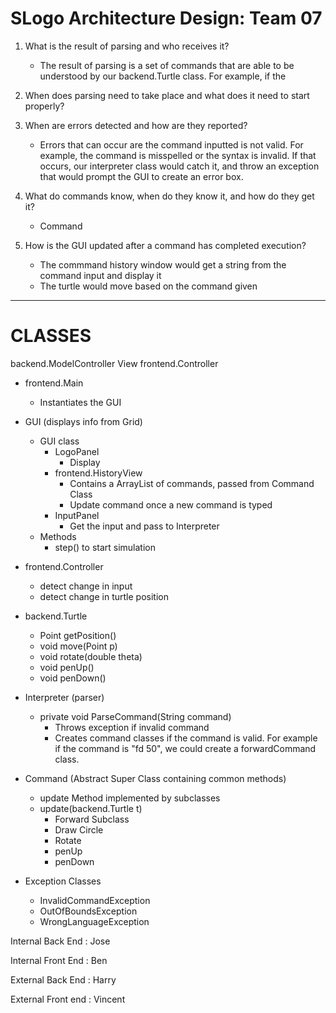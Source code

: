 SLogo Architecture Design: Team 07
===
1. What is the result of parsing and who receives it?
    * The result of parsing is a set of commands that are able       to be understood by our backend.Turtle class. For example, if the
    
    
2. When does parsing need to take place and what does it need to start properly?
3. When are errors detected and how are they reported?
    * Errors that can occur are the command inputted is not valid. For example, the command is misspelled or the syntax is invalid. If that occurs, our interpreter class would catch it, and throw an exception that would prompt the GUI to create an error box. 
5. What do commands know, when do they know it, and how do they get it?
    * Command 
6. How is the GUI updated after a command has completed execution?
    * The commmand history window would get a string from the command input and display it
    * The turtle would move based on the command given
---
# CLASSES
backend.ModelController View frontend.Controller

* frontend.Main
    * Instantiates the GUI

* GUI (displays info from Grid)
    * GUI class
        * LogoPanel
            * Display
        * frontend.HistoryView
            * Contains a ArrayList of commands, passed from Command Class
            * Update command once a new command is typed
        * InputPanel
            * Get the input and pass to Interpreter
    * Methods
        * step() to start simulation
* frontend.Controller
    * detect change in input
    * detect change in turtle position
* backend.Turtle
    * Point getPosition()
    * void move(Point p)
    * void rotate(double theta)
    * void penUp()
    * void penDown()
* Interpreter (parser)
    * private void ParseCommand(String command)
        * Throws exception if invalid command
        * Creates command classes if the command is valid. For example if the command is "fd 50", we could create a forwardCommand class. 
* Command (Abstract Super Class containing common methods)
    * update Method implemented by subclasses
    * update(backend.Turtle t)
        * Forward Subclass
        * Draw Circle
        * Rotate
        * penUp
        * penDown

* Exception Classes
    * InvalidCommandException
    * OutOfBoundsException
    * WrongLanguageException



Internal Back End : Jose

Internal Front End : Ben

External Back End : Harry

External Front end : Vincent